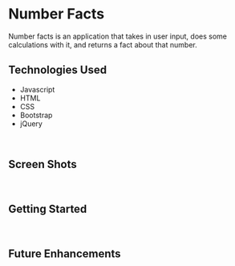# Number Facts

Number facts is an application that takes in user input, does some calculations with it, and returns a fact about that number.
<br>

## Technologies Used 


- Javascript
- HTML
- CSS
- Bootstrap
- jQuery  
<br>

## Screen Shots



<br>

## Getting Started  



<br>

## Future Enhancements


